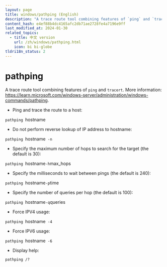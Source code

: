 ```yaml
---
layout: page
title: windows/pathping (English)
description: "A trace route tool combining features of `ping` and `tracert`."
content_hash: e4ef88b4dc4165afc2db71ae2728fe4a7196e9ff
last_modified_at: 2024-01-30
related_topics:
  - title: 中文 version
    url: /zh/windows/pathping.html
    icon: bi bi-globe
tldri18n_status: 2
---
```

# pathping

A trace route tool combining features of `ping` and `tracert`.
More information: <https://learn.microsoft.com/windows-server/administration/windows-commands/pathping>.

- Ping and trace the route to a host:

`pathping `<span class="tldr-var badge badge-pill bg-dark-lm bg-white-dm text-white-lm text-dark-dm font-weight-bold">hostname</span>

- Do not perform reverse lookup of IP address to hostname:

`pathping `<span class="tldr-var badge badge-pill bg-dark-lm bg-white-dm text-white-lm text-dark-dm font-weight-bold">hostname</span>` -n`

- Specify the maximum number of hops to search for the target (the default is 30):

`pathping `<span class="tldr-var badge badge-pill bg-dark-lm bg-white-dm text-white-lm text-dark-dm font-weight-bold">hostname</span>` -h `<span class="tldr-var badge badge-pill bg-dark-lm bg-white-dm text-white-lm text-dark-dm font-weight-bold">max_hops</span>

- Specify the milliseconds to wait between pings (the default is 240):

`pathping `<span class="tldr-var badge badge-pill bg-dark-lm bg-white-dm text-white-lm text-dark-dm font-weight-bold">hostname</span>` -p `<span class="tldr-var badge badge-pill bg-dark-lm bg-white-dm text-white-lm text-dark-dm font-weight-bold">time</span>

- Specify the number of queries per hop (the default is 100):

`pathping `<span class="tldr-var badge badge-pill bg-dark-lm bg-white-dm text-white-lm text-dark-dm font-weight-bold">hostname</span>` -q `<span class="tldr-var badge badge-pill bg-dark-lm bg-white-dm text-white-lm text-dark-dm font-weight-bold">queries</span>

- Force IPV4 usage:

`pathping `<span class="tldr-var badge badge-pill bg-dark-lm bg-white-dm text-white-lm text-dark-dm font-weight-bold">hostname</span>` -4`

- Force IPV6 usage:

`pathping `<span class="tldr-var badge badge-pill bg-dark-lm bg-white-dm text-white-lm text-dark-dm font-weight-bold">hostname</span>` -6`

- Display help:

`pathping /?`
